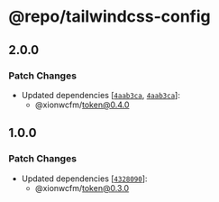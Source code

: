 # @repo/tailwindcss-config

## 2.0.0

### Patch Changes

- Updated dependencies [[`4aab3ca`](https://github.com/XionWCFM/xionwcfm-lib/commit/4aab3ca8b9728d322b8623cd14437e4516f137e5), [`4aab3ca`](https://github.com/XionWCFM/xionwcfm-lib/commit/4aab3ca8b9728d322b8623cd14437e4516f137e5)]:
  - @xionwcfm/token@0.4.0

## 1.0.0

### Patch Changes

- Updated dependencies [[`4328090`](https://github.com/XionWCFM/xionwcfm-lib/commit/43280901de803236879a9e190f9b89221e0ab4e8)]:
  - @xionwcfm/token@0.3.0
